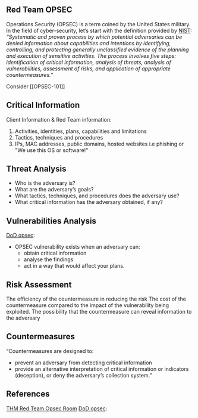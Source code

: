 ## Red Team OPSEC

Operations Security (OPSEC) is a term coined by the United States military. In the field of cyber-security, let’s start with the definition provided by [NIST](https://csrc.nist.gov/glossary/term/opsec): *“Systematic and proven process by which potential adversaries can be denied information about capabilities and intentions by identifying, controlling, and protecting generally unclassified evidence of the planning and execution of sensitive activities. The process involves five steps: identification of critical information, analysis of threats, analysis of vulnerabilities, assessment of risks, and application of appropriate countermeasures.”*

Consider [[OPSEC-101]]
## Critical Information

Client Information & Red Team information:
1. Activities, identities, plans, capabilities and limitations
1. Tactics, techniques and procedures
1. IPs, MAC addresses, public domains, hosted websites i.e phishing or "We use this OS or software!"

## Threat Analysis

- Who is the adversary is?
- What are the adversary’s goals?
- What tactics, techniques, and procedures does the adversary use?
- What critical information has the adversary obtained, if any?

## Vulnerabilities Analysis

[DoD opsec](https://www.esd.whs.mil/Portals/54/Documents/DD/issuances/dodm/520502m.pdf): 
- OPSEC vulnerability exists when an adversary can:
	- obtain critical information
	- analyse the findings
	- act in a way that would affect your plans.

## Risk Assessment

The efficiency of the countermeasure in reducing the risk
The cost of the countermeasure compared to the impact of the vulnerability being exploited.
The possibility that the countermeasure can reveal information to the adversary

## Countermeasures 

“Countermeasures are designed to:
- prevent an adversary from detecting critical information
- provide an alternative interpretation of critical information or indicators (deception), 
or deny the adversary’s collection system.”

## References

[THM Red Team Opsec Room](https://tryhackme.com/room/opsec)
[DoD opsec](https://www.esd.whs.mil/Portals/54/Documents/DD/issuances/dodm/520502m.pdf):